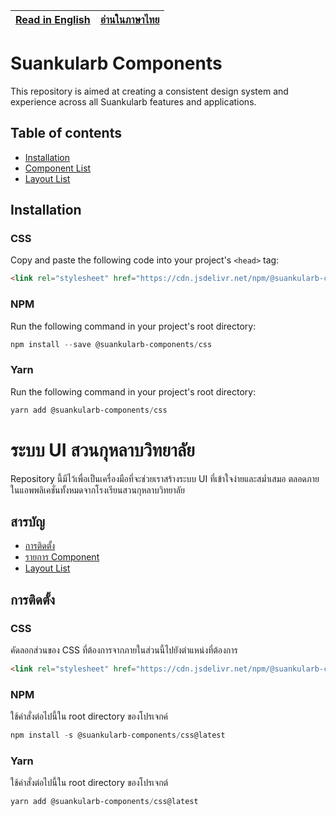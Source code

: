 | [Read in English](#suankularb-components) | [อ่านในภาษาไทย](#ระบบ-ui-สวนกุหลาบ) |
| ----------------------------------------- | ----------------------------------- |

# Suankularb Components

This repository is aimed at creating a consistent design system and experience across all Suankularb features and applications.

## Table of contents

- [Installation](#installation)
- [Component List](src\scss\components\README.md)
- [Layout List](src\scss\layouts\README.md)

## Installation

### CSS

Copy and paste the following code into your project's `<head>` tag:

```html
<link rel="stylesheet" href="https://cdn.jsdelivr.net/npm/@suankularb-components/css@latest/dist/css/suankularb-components.min.css" crossorigin="anonymous">
```

### NPM

Run the following command in your project's root directory:

```powershell
npm install --save @suankularb-components/css
```

### Yarn

Run the following command in your project's root directory:

```powershell
yarn add @suankularb-components/css
```

# ระบบ UI สวนกุหลาบวิทยาลัย

Repository นี้มีไว้เพื่อเป็นเครื่องมือที่จะช่วยเราสร้างระบบ UI ที่เข้าใจง่ายและสม่ำเสมอ ตลอดภายในแอพพลิเคชั่นทั้งหมดจากโรงเรียนสวนกุหลาบวิทยาลัย

## สารบัญ

- [การติดตั้ง](#การติดตั้ง)
- [รายการ Component](src\scss\components\README.md)
- [Layout List](src\scss\layouts\README.md)

## การติดตั้ง

### CSS

คัดลอกส่วนของ CSS ที่ต้องการจากภายในส่วนนี้ไปยังตำแหน่งที่ต้องการ

```html
<link rel="stylesheet" href="https://cdn.jsdelivr.net/npm/@suankularb-components/css@latest/dist/css/suankularb-components.min.css" crossorigin="anonymous">
```

### NPM

ใช้คำสั่งต่อไปนี้ใน root directory ของโปรเจกค์

```powershell
npm install -s @suankularb-components/css@latest
```

### Yarn

ใช้คำสั่งต่อไปนี้ใน root directory ของโปรเจกต์

```powershell
yarn add @suankularb-components/css@latest
```
